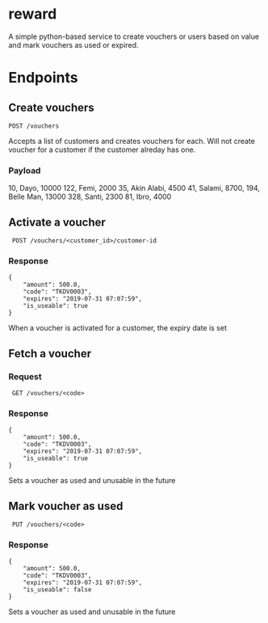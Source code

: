 # reward
A simple python-based service to create vouchers or users based on value and mark vouchers as used or expired.

# Endpoints

## Create vouchers
```POST /vouchers```

Accepts a list of customers and creates vouchers for each. Will not create voucher for a customer if the customer alreday has one.
### Payload
10, Dayo, 10000
122, Femi, 2000
35, Akin Alabi, 4500
41, Salami, 8700,
194, Belle Man, 13000
328, Santi, 2300
81, Ibro, 4000

## Activate a voucher
``` POST /vouchers/<customer_id>/customer-id```

### Response
```
{
    "amount": 500.0,
    "code": "TKDV0003",
    "expires": "2019-07-31 07:07:59",
    "is_useable": true
}
```

When a voucher is activated for a customer, the expiry date is set

## Fetch a voucher
### Request
``` GET /vouchers/<code>```
### Response
```
{
    "amount": 500.0,
    "code": "TKDV0003",
    "expires": "2019-07-31 07:07:59",
    "is_useable": true
}
```
  
Sets a voucher as used and unusable in the future



## Mark voucher as used
``` PUT /vouchers/<code>```
### Response
```
{
    "amount": 500.0,
    "code": "TKDV0003",
    "expires": "2019-07-31 07:07:59",
    "is_useable": false
}
```
Sets a voucher as used and unusable in the future
